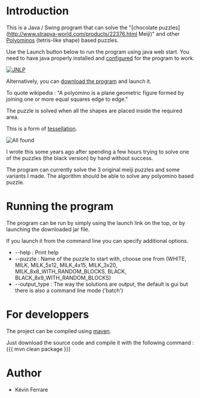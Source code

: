 # Introduction
This is a Java / Swing program that can solve the "[chocolate puzzles](http://www.strapya-world.com/products/22376.html Meiji)" and other [Polyominos](http://en.wikipedia.org/wiki/Polyomino) (tetris-like shape) based puzzles.

Use the Launch button below to run the program using java web start. You need to have java properly installed and [configured](http://mindprod.com/jgloss/installingjws.html) for the program to work.

[![JNLP](https://raw.githubusercontent.com/kevinferrare/meiji-choko-solver/master/src/doc/webstart.png)](https://raw.githubusercontent.com/kevinferrare/meiji-choko-solver/master/src/doc/demo.jnlp)

Alternatively, you can [download the program](https://github.com/kevinferrare/meiji-choko-solver/releases/download/1.0/MeijiChokoSolver-1.0.jar) and launch it.

To quote wikipedia : "A polyomino is a plane geometric figure formed by joining one or more equal squares edge to edge."

The puzzle is solved when all the shapes are placed inside the required area.

This is a form of [tessellation](http://en.wikipedia.org/wiki/Tessellation).

![All found](https://raw.githubusercontent.com/kevinferrare/meiji-choko-solver/master/src/doc/screenshot_meijiblack_all_found.png)

I wrote this some years ago after spending a few hours trying to solve one of the puzzles (the black version) by hand without success.

The program can currently solve the 3 original meiji puzzles and some variants I made.
The algorithm should be able to solve any polyomino based puzzle.

# Running the program
The program can be run by simply using the launch link on the top, or by launching the downloaded jar file.

If you launch it from the command line you can specify additional options.
  * --help : Print help
  * --puzzle : Name of the puzzle to start with, choose one from (WHITE, MILK, MILK_5x12, MILK_4x15, MILK_3x20, MILK_8x8_WITH_RANDOM_BLOCKS, BLACK, BLACK_8x9_WITH_RANDOM_BLOCKS)
  * --output_type : The way the solutions are output, the default is gui but there is also a command line mode ('batch')

# For developpers
The project can be compiled using [maven](http://maven.apache.org/).

Just download the source code and compile it with the following command :
{{{
mvn clean package
}}}

# Author
  * Kévin Ferrare
